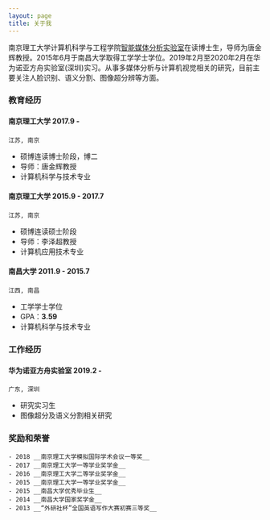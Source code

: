 ```yaml
---
layout: page
title: 关于我 
---
```


南京理工大学计算机科学与工程学院<a href='https://imag-njust.net/'>智能媒体分析实验室</a>在读博士生，导师为唐金辉教授。2015年6月于南昌大学取得工学学士学位。2019年2月至2020年2月在华为诺亚方舟实验室(深圳)实习。从事多媒体分析与计算机视觉相关的研究，目前主要关注人脸识别、语义分割、图像超分辨等方面。

### 教育经历
#### __南京理工大学__ 2017.9 - 
```
江苏, 南京
```
- 硕博连读博士阶段，博二
- 导师：唐金辉教授
- 计算机科学与技术专业

#### __南京理工大学__ 2015.9 - 2017.7
```
江苏, 南京
```
- 硕博连读硕士阶段
- 导师：李泽超教授
- 计算机应用技术专业

#### __南昌大学__ 2011.9 - 2015.7
```
江西, 南昌
```
- 工学学士学位
- GPA：__3.59__
- 计算机科学与技术专业


### 工作经历
#### __华为诺亚方舟实验室__ 2019.2 - 
```
广东, 深圳
```
- 研究实习生
- 图像超分及语义分割相关研究


### 奖励和荣誉
```
- 2018 __南京理工大学模拟国际学术会议一等奖__
- 2017 __南京理工大学一等学业奖学金__
- 2016 __南京理工大学二等学业奖学金__
- 2015 __南京理工大学一等学业奖学金__
- 2015 __南昌大学优秀毕业生__
- 2014 __南昌大学国家奖学金__
- 2013 __“外研社杯”全国英语写作大赛初赛三等奖__
```





